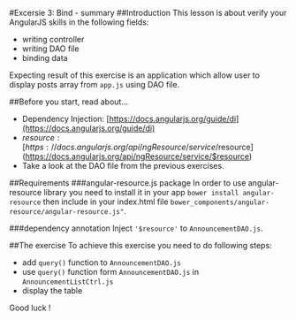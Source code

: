 #Excersie 3: Bind - summary
##Introduction
This lesson is about verify your AngularJS skills in the following fields:
* writing controller
* writing DAO file
* binding data

Expecting result of this exercise is an application which allow user to display posts array from ```app.js``` using DAO file.

##Before you start, read about...
* Dependency Injection: [https://docs.angularjs.org/guide/di](https://docs.angularjs.org/guide/di)
* $resource: [https://docs.angularjs.org/api/ngResource/service/$resource](https://docs.angularjs.org/api/ngResource/service/$resource)
* Take a look at the DAO file from the previous exercises.



##Requirements
###angular-resource.js package
In order to use angular-resource library you need to install it in your app ```bower install angular-resource``` then include in your index.html file ```bower_components/angular-resource/angular-resource.js"```.

###dependency annotation
Inject ```'$resource'``` to ```AnnouncementDAO.js```.


##The exercise
To achieve this exercise you need to do following steps:
* add ```query()``` function to ```AnnouncementDAO.js```
* use ```query()``` function form ```AnnouncementDAO.js``` in ```AnnouncementListCtrl.js```
* display the table

Good luck !
